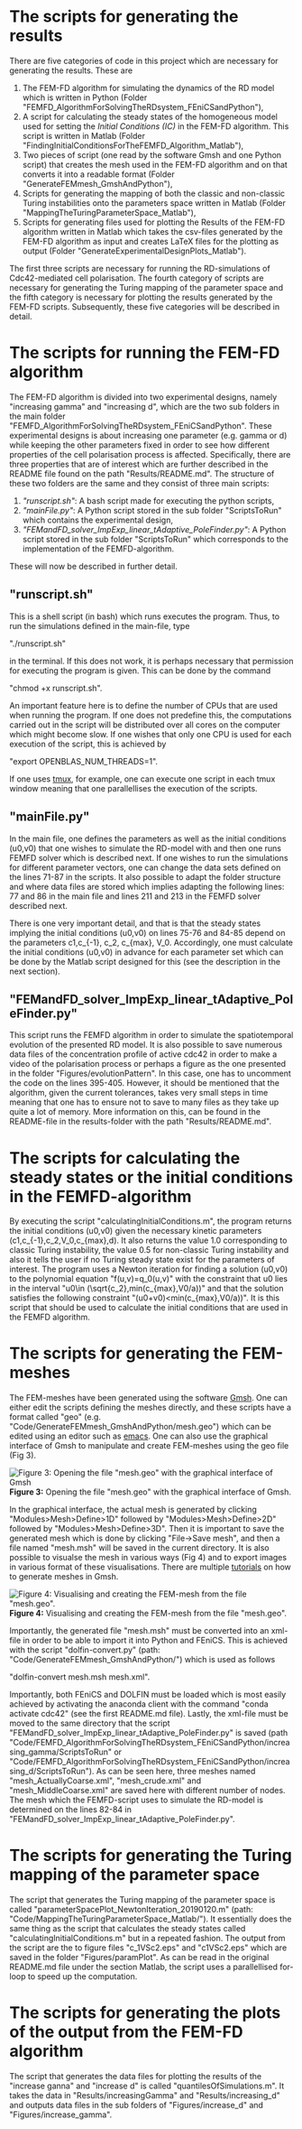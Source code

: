 # The scripts for generating the results 
There are five categories of code in this project which are necessary for generating the results. These are

1. The FEM-FD algorithm for simulating the dynamics of the RD model which is written in Python (Folder "FEMFD\_AlgorithmForSolvingTheRDsystem\_FEniCSandPython"),
2. A script for calculating the steady states of the homogeneous model used for setting the *Initial Conditions (IC)* in the FEM-FD algorithm. This script is written in Matlab (Folder "FindingInitialConditionsForTheFEMFD\_Algorithm\_Matlab"), 
3. Two pieces of script (one read by the software Gmsh and one Python script) that creates the mesh used in the FEM-FD algorithm and on that converts it into a readable format (Folder "GenerateFEMmesh\_GmshAndPython"),
4. Scripts for generating the mapping of both the classic and non-classic Turing instabilities onto the parameters space written in Matlab (Folder "MappingTheTuringParameterSpace\_Matlab"),
5. Scripts for generating files used for plotting the Results of the FEM-FD algorithm written in Matlab which takes the csv-files generated by the FEM-FD algorithm as input and creates LaTeX files for the plotting as output (Folder "GenerateExperimentalDesignPlots\_Matlab").


The first three scripts are necessary for running the RD-simulations of Cdc42-mediated cell polarisation. The fourth category of scripts are necessary for generating the Turing mapping of the parameter space and the fifth category is necessary for plotting the results generated by the FEM-FD scripts. Subsequently, these five categories will be described in detail. 

# The scripts for running the FEM-FD algorithm
The FEM-FD algorithm is divided into two experimental designs, namely "increasing gamma" and "increasing d", which are the two sub folders in the main folder "FEMFD\_AlgorithmForSolvingTheRDsystem\_FEniCSandPython". These experimental designs is about increasing one parameter (e.g. gamma or d) while keeping the other parameters fixed in order to see how different properties of the cell polarisation process is affected. Specifically, there are three properties that are of interest which are further described in the README file found on the path "Results/README.md". The structure of these two folders are the same and they consist of three main scripts: 

1. *"runscript.sh"*: A bash script made for executing the python scripts, 
2. *"mainFile.py"*: A Python script stored in the sub folder "ScriptsToRun" which contains the experimental design, 
3. *"FEMandFD\_solver\_ImpExp\_linear\_tAdaptive\_PoleFinder.py"*: A Python script stored in the sub folder "ScriptsToRun" which corresponds to the implementation of the FEMFD-algorithm. 

These will now be described in further detail. 

## "runscript.sh"
This is a shell script (in bash) which runs executes the program. Thus, to run the simulations defined in the main-file, type 

"./runscript.sh"

in the terminal. If this does not work, it is perhaps necessary that permission for executing the program is given. This can be done by the command 

"chmod +x runscript.sh". 

An important feature here is to define the number of CPUs that are used when running the program. If one does not predefine this, the computations carried out in the script will be distributed over all cores on the computer which might become slow. If one wishes that only one CPU is used for each execution of the script, this is achieved by 

"export OPENBLAS\_NUM\_THREADS=1". 

If one uses [tmux](https://github.com/tmux/tmux/wiki), for example, one can execute one script in each tmux window meaning that one parallellises the execution of the scripts. 



## "mainFile.py"
In the main file, one defines the parameters as well as the initial conditions (u0,v0) that one wishes to simulate the RD-model with and then one runs FEMFD solver which is described next. If one wishes to run the simulations for different parameter vectors, one can change the data sets defined on the lines 71-87 in the scripts. It also possible to adapt the folder structure and where data files are stored which implies adapting the following lines: 77 and 86 in the main file and lines 211 and 213 in the FEMFD solver described next.  

There is one very important detail, and that is that the steady states implying the initial conditions (u0,v0) on lines 75-76 and 84-85 depend on the parameters c1,c\_{-1}, c\_2, c\_{max}, V_0. Accordingly, one must calculate the initial conditions (u0,v0) in advance for each parameter set which can be done by the Matlab script designed for this (see the description in the next section). 


## "FEMandFD\_solver\_ImpExp\_linear\_tAdaptive\_PoleFinder.py"
This script runs the FEMFD algorithm in order to simulate the spatiotemporal evolution of the presented RD model. It is also possible to save numerous data files of the concentration profile of active cdc42 in order to make a video of the polarisation process or perhaps a figure as the one presented in the folder "Figures/evolutionPattern". In this case, one has to uncomment the code on the lines 395-405. However, it should be mentioned that the algorithm, given the current tolerances, takes very small steps in time meaning that one has to ensure not to save to many files as they take up quite a lot of memory. More information on this, can be found in the README-file in the results-folder with the path "Results/README.md". 


# The scripts for calculating the steady states or the initial conditions in the FEMFD-algorithm
By executing the script "calculatingInitialConditions.m", the program returns the initial conditions (u0,v0) given the necessary kinetic parameters (c1,c\_{-1},c\_2,V\_0,c\_{max},d). It also returns the value 1.0 corresponding to classic Turing instability, the value 0.5 for non-classic Turing instability and also it tells the user if no Turing steady state exist for the parameters of interest. The program uses a Newton iteration for finding a solution (u0,v0) to the polynomial equation "f(u,v)=q_0(u,v)" with the constraint that u0 lies in the interval "u0\\in (\\sqrt{c\_2},min(c\_{max},V0/a))" and that the solution satisfies the following constraint "(u0+v0)<min(c\_{max},V0/a))". It is this script that should be used to calculate the initial conditions that are used in the FEMFD algorithm. 

# The scripts for generating the FEM-meshes
The FEM-meshes have been generated using the software [Gmsh](https://gmsh.info/). One can either edit the scripts defining the meshes directly, and these scripts have a format called "geo" (e.g. "Code/GenerateFEMmesh_GmshAndPython/mesh.geo") which can be edited using an editor such as [emacs](https://www.gnu.org/software/emacs/). One can also use the graphical interface of Gmsh to manipulate and create FEM-meshes using the geo file (Fig 3). 

![**Figure 3:** Opening the file \"mesh.geo\" with the graphical interface of Gmsh](../Figures/explanatoryFigures/Gmsh1.png "Opening the file \"mesh.geo\" with the graphical interface of Gmsh")
**Figure 3:** Opening the file \"mesh.geo\" with the graphical interface of Gmsh.

In the graphical interface, the actual mesh is generated by clicking "Modules>Mesh>Define>1D" followed by "Modules>Mesh>Define>2D" followed by "Modules>Mesh>Define>3D". Then it is important to save the generated mesh which is done by clicking "File->Save mesh", and then a file named "mesh.msh" will be saved in the current directory. It is also possible to visualse the mesh in various ways (Fig 4) and to export images in various format of these visualisations. There are multiple [tutorials](https://gmsh.info/doc/texinfo/gmsh.html#Tutorial) on how to generate meshes in Gmsh. 


![**Figure 4:** Visualising and creating the FEM-mesh from the file \"mesh.geo\".](../Figures/explanatoryFigures/Gmsh2.png "Visualising and creating the FEM-mesh from the file \"mesh.geo\".")
**Figure 4:** Visualising and creating the FEM-mesh from the file \"mesh.geo\".

Importantly, the generated file "mesh.msh" must be converted into an xml-file in order to be able to import it into Python and FEniCS. This is achieved with the script "dolfin-convert.py" (path: "Code/GenerateFEMmesh_GmshAndPython/") which is used as follows

"dolfin-convert mesh.msh mesh.xml". 

Importantly, both FEniCS and DOLFIN must be loaded which is most easily achieved by activating the anaconda client with the command "conda activate cdc42" (see the first README.md file). Lastly, the xml-file must be moved to the same directory that the script "FEMandFD\_solver\_ImpExp\_linear\_tAdaptive\_PoleFinder.py" is saved (path "Code/FEMFD\_AlgorithmForSolvingTheRDsystem\_FEniCSandPython/increasing\_gamma/ScriptsToRun" or "Code/FEMFD\_AlgorithmForSolvingTheRDsystem\_FEniCSandPython/increasing\_d/ScriptsToRun"). As can be seen here, three meshes named "mesh\_ActuallyCoarse.xml", "mesh\_crude.xml" and "mesh_MiddleCoarse.xml" are saved here with different number of nodes. The mesh which the FEMFD-script uses to simulate the RD-model is determined on the lines 82-84 in "FEMandFD\_solver\_ImpExp\_linear\_tAdaptive\_PoleFinder.py". 




# The scripts for generating the Turing mapping of the parameter space
The script that generates the Turing mapping of the parameter space is called "parameterSpacePlot\_NewtonIteration\_20190120.m" (path: "Code/MappingTheTuringParameterSpace\_Matlab/"). It essentially does the same thing as the script that calculates the steady states called "calculatingInitialConditions.m" but in a repeated fashion. The output from the script are the to figure files "c_1VSc2.eps" and "c1VSc2.eps" which are saved in the folder "Figures/paramPlot". As can be read in the original README.md file under the section Matlab, the script uses a parallellised for-loop to speed up the computation. 


# The scripts for generating the plots of the output from the FEM-FD algorithm
The script that generates the data files for plotting the results of the "increase ganna" and "increase d" is called "quantilesOfSimulations.m". It takes the data in "Results/increasingGamma" and "Results/increasing_d" and outputs data files in the sub folders of "Figures/increase\_d" and "Figures/increase\_gamma". 
